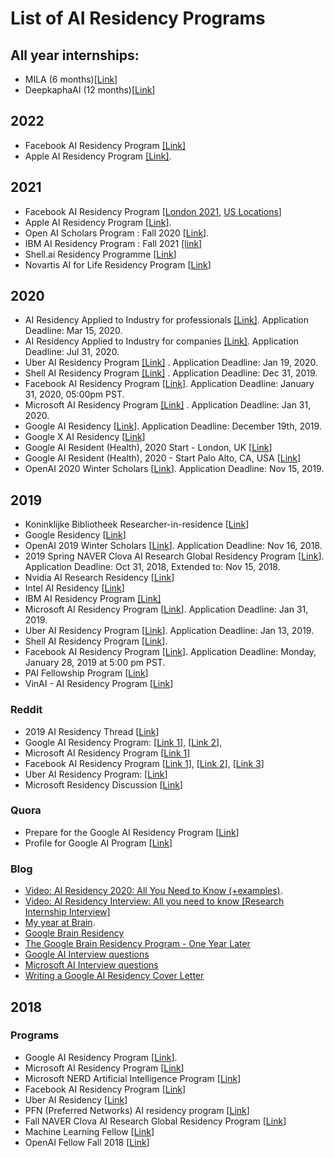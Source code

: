 # List of AI Residency Programs

## All year internships: 
- MILA (6 months)[[Link](https://mila.quebec/en/admission-process-for-interns/)]
- DeepkaphaAI (12 months)[[Link](https://deepkapha.ai/enroll/)]

## 2022
- Facebook AI Residency Program [[Link]](https://www.facebookcareers.com/jobs/221246603377392/)
- Apple AI Residency Program [[Link]](https://machinelearning.apple.com/updates/aiml-residency-program-application-2022).

## 2021
- Facebook AI Residency Program [[London 2021](https://www.facebook.com/careers/jobs/810907319483158/), [US Locations](https://www.facebook.com/careers/jobs/401746167843189/)]
- Apple AI Residency Program [[Link]](https://machinelearning.apple.com/updates/introducing-aiml-residency-program).
- Open AI Scholars Program : Fall 2020 [[Link]](https://jobs.lever.co/openai/90311c53-38a6-467d-98ca-2d2735fa1a8a).
- IBM AI Residency Program : Fall 2021 [[link]](https://www.research.ibm.com/artificial-intelligence/careers/ai-residency/#about)
- Shell.ai Residency Programme [[Link](https://www.shell.com/energy-and-innovation/digitalisation/digital-technologies/shell-ai/shell-ai-residency-programme.html)]
- Novartis AI for Life Residency Program [[Link](https://www.novartis.com/our-focus/data-and-digital/artificial-intelligence/ai-life-residency-program?utm_campaign=2020-1-ai-residency-program&utm_medium=social-organic&utm_source=youtube&utm_content=video)]

## 2020
- AI Residency Applied to Industry for professionals [[Link]](https://www.senaipr.org.br/tecnologiaeinovacao/nossarede/hubia/programa-de-residencia-em-inteligencia-artificial-1-36629-439969.shtml). Application Deadline: Mar 15, 2020.
- AI Residency Applied to Industry for companies [[Link]](https://www.senaipr.org.br/tecnologiaeinovacao/nossarede/hubia/residencia-1-36629-428622.shtml). Application Deadline: Jul 31, 2020.
- Uber AI Residency Program [[Link]](https://careersinfo.uber.com/ai-residency) . Application Deadline: Jan 19, 2020.
- Shell AI Residency Program [[Link]](https://www.shell.com/energy-and-innovation/overcoming-technology-challenges/digital-innovation/artificial-intelligence/advancing-the-digital-revolution.html) . Application Deadline: Dec 31, 2019.
- Facebook AI Residency Program [[Link](https://research.fb.com/programs/facebook-ai-residency-program/)]. Application Deadline: January 31, 2020, 05:00pm PST.
- Microsoft AI Residency Program [[Link]](https://www.microsoft.com/en-us/research/academic-program/microsoft-ai-residency-program/?OCID=msr_career_aires_tw) . Application Deadline: Jan 31, 2020.
- Google AI Residency [[Link](https://ai.google/research/join-us/ai-residency/)]. Application Deadline:  December 19th, 2019.
- Google X AI Residency [[Link](https://x.company/careers-at-x/4225880002/)]
- Google AI Resident (Health), 2020 Start - London, UK  [[Link](https://careers.google.com/jobs/results/136709006283416262-google-ai-resident-health-2020-start-fixed-term-employee/?company=Google&company=Google%20Fiber&company=YouTube&employment_type=FULL_TIME&hl=en_US&jlo=en_US&q=Residency%20Program%20Healthcare&sort_by=relevance)]
- Google AI Resident (Health), 2020 - Start Palo Alto, CA, USA [[Link](https://careers.google.com/jobs/results/95901233513931462-google-ai-resident-health-2020-start-fixed-term-employee/?company=Google&company=Google%20Fiber&company=YouTube&employment_type=FULL_TIME&hl=en_US&jlo=en_US&q=Residency%20Program%20Healthcare&sort_by=relevance)]
- OpenAI 2020 Winter Scholars [[Link](https://jobs.lever.co/openai/d30e1f04-b548-4503-ba8b-9853cb49bdc7)]. Application Deadline: Nov 15, 2019.

## 2019

- Koninklijke Bibliotheek Researcher-in-residence [[Link](https://www.kb.nl/organisatie/vacatures-en-stages/researcher-in-residence)]
- Google Residency [[Link](https://ai.google/research/join-us/ai-residency/)]
- OpenAI 2019 Winter Scholars [[Link](https://blog.openai.com/openai-scholars-2019/)]. Application Deadline: Nov 16, 2018.
- 2019 Spring NAVER Clova AI Research Global Residency Program [[Link](https://clova.ai/en/research/careers.html)]. Application Deadline: Oct 31, 2018, Extended to: Nov 15, 2018.
- Nvidia AI Research Residency [[Link](https://research.nvidia.com/research-residency)]
- Intel AI Residency [[Link](https://jobs.intel.com/page/show/ai-jobs-ai-internships-residency?ai-jobs-ai-internships-residency)]
- IBM AI Residency Program [[Link]](https://careers.ibm.com/ShowJob/Id/508504/IBM-Research-AI-Residency-Program/?lang=en)
- Microsoft AI Residency Program [[Link](https://www.microsoft.com/en-us/research/academic-program/microsoft-ai-residency-program/)]. Application Deadline: Jan 31, 2019.
- Uber AI Residency Program [[Link](https://careersinfo.uber.com/ai-residency)]. Application Deadline: Jan 13, 2019.
- Shell AI Residency Program [[Link](https://www.shell.com/energy-and-innovation/overcoming-technology-challenges/digital-innovation/artificial-intelligence/advancing-the-digital-revolution.html)].
- Facebook AI Residency Program [[Link](https://research.fb.com/programs/facebook-ai-residency-program/)]. Application Deadline: Monday, January 28, 2019 at 5:00 pm PST.
- PAI Fellowship Program  [[Link](https://www.partnershiponai.org/fellowship-program/)]
- VinAI - AI Residency Program [[Link](https://www.vinai.io/airesidency.html)]

### Reddit
- 2019 AI Residency Thread [[Link](https://www.reddit.com/r/MachineLearning/comments/9uaz3m/d_2019_ai_residency_thread_program_deadlines)]
- Google AI Residency Program: [[Link 1](https://www.reddit.com/r/MachineLearning/comments/7rajic/d_anyone_heard_back_from_google_ai_residency/)],
[[Link 2](https://www.reddit.com/r/MachineLearning/comments/690ixs/d_google_brain_residency_requirements_and/)],
- Microsoft AI Residency Program [[Link 1](https://www.reddit.com/r/MachineLearning/comments/7u2a19/news_microsoft_ai_residency/)]
- Facebook AI Residency Program [[Link 1](https://www.reddit.com/r/MachineLearning/comments/7w5unr/d_has_anybody_heard_back_from_facebook_ai/)],
[[Link 2](https://www.reddit.com/r/MachineLearning/comments/7xxng0/d_anyone_hear_back_from_facebook_ai_research_fair/)],
[[Link 3](https://www.reddit.com/r/MachineLearning/comments/7t9y9f/discussion_facebook_ai_residency_closed_early/)]
- Uber AI Residency Program: [[Link](https://www.reddit.com/r/MachineLearning/comments/7yycov/d_introducing_the_uber_ai_residency/)]
- Microsoft Residency Discussion [[Link](https://www.reddit.com/r/MachineLearning/comments/ahshx7/d_microsoft_ai_residency_2019_discussion/?st=jrc52rte&sh=33ed04bf)]


### Quora

- Prepare for the Google AI Residency Program [[Link](https://www.quora.com/How-should-I-prepare-for-the-interview-of-Google-Brain-Residency-program-in-terms-of-number-of-rounds-of-interview-topics-for-which-I-should-prepare-and-a-typical-profile-required-to-increase-the-chance-of-being-selected)]
- Profile for Google AI Program [[Link](https://www.quora.com/Has-anyone-been-accepted-to-the-Google-Brain-Residency-Program-What-was-your-profile-when-you-applied)]

### Blog
- [Video: AI Residency 2020: All You Need to Know (+examples)](https://www.youtube.com/watch?v=L_OtjN-KfRc&feature=emb_title).
- [Video: AI Residency Interview: All you need to know [Research Internship Interview]](https://www.youtube.com/watch?v=Wj3RfjZwues&feature=emb_title)
- [My year at Brain](http://colinraffel.com/blog/my-year-at-brain.html).
- [Google Brain Residency](http://tinyclouds.org/residency/)
- [The Google Brain Residency Program - One Year Later](https://research.googleblog.com/2017/07/the-google-brain-residency-program-one.html)
- [Google AI Interview questions](https://medium.com/acing-ai/google-ai-interview-questions-acing-the-ai-interview-1791ad7dc3ae)
- [Microsoft AI Interview questions](https://medium.com/acing-ai/microsoft-ai-interview-questions-acing-the-ai-interview-be6972f790ea)
- [Writing a Google AI Residency Cover Letter](https://colinraffel.com/blog/writing-a-google-ai-residency-cover-letter.html)

## 2018

### Programs

- Google AI Residency Program [[Link](https://research.google.com/teams/brain/residency/)].
- Microsoft AI Residency Program [[Link](https://www.microsoft.com/en-us/research/academic-program/microsoft-ai-residency-program/)]
- Microsoft NERD Artificial Intelligence Program [[Link](http://microsoftnewengland.com/nerdAI/)]
- Facebook AI Residency Program [[Link](https://research.fb.com/programs/facebook-ai-research-residency-program/)]
- Uber AI Residency [[Link](https://eng.uber.com/uber-ai-residency/)]
- PFN (Preferred Networks) AI residency program [[Link](https://www.preferred-networks.jp/en/news/residency-program2018-2019tokyo)]
- Fall NAVER Clova AI Research Global Residency Program [[Link](https://clova.ai/m/en/research/careers.html)]
- Machine Learning Fellow [[Link](https://jobs.lever.co/openai/54ddfefe-6483-4bba-a828-11a156eae7eb)]
- OpenAI Fellow Fall 2018 [[Link](https://blog.openai.com/openai-fellows/)]
